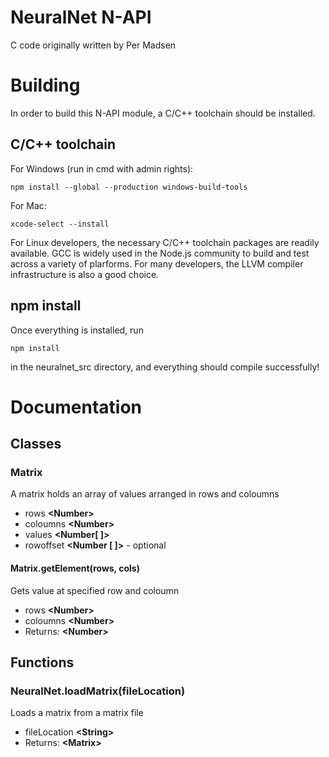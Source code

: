 # NeuralNet N-API

C code originally written by Per Madsen

# Building
In order to build this N-API module, a C/C++ toolchain should be installed.

## C/C++ toolchain
For Windows (run in cmd with admin rights):

    npm install --global --production windows-build-tools
For Mac:

    xcode-select --install
For Linux developers, the necessary C/C++ toolchain packages are readily available. GCC is widely used in the Node.js community to build and test across a variety of plarforms. For many developers, the LLVM compiler infrastructure is also a good choice.

## npm install
Once everything is installed, run

    npm install
in the neuralnet_src directory, and everything should compile successfully!

# Documentation

## Classes

### Matrix
A matrix holds an array of values arranged in rows and coloumns

* rows **\<Number\>**
* coloumns **\<Number\>**
* values **\<Number[ ]\>**
* rowoffset **\<Number [ ]\>** - optional

#### Matrix.getElement(rows, cols)
Gets value at specified row and coloumn
* rows **\<Number\>**
* coloumns **\<Number\>**
* Returns: **\<Number\>**

## Functions

### NeuralNet.loadMatrix(fileLocation)
Loads a matrix from a matrix file
* fileLocation **\<String\>**
* Returns: **\<Matrix\>**